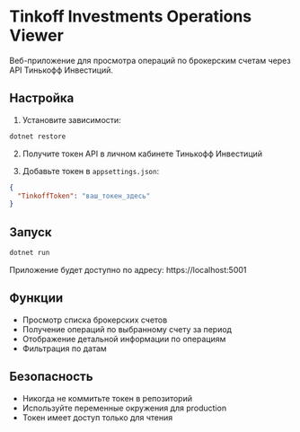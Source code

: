 # Tinkoff Investments Operations Viewer

Веб-приложение для просмотра операций по брокерским счетам через API Тинькофф Инвестиций.

## Настройка

1. Установите зависимости:
```bash
dotnet restore
```

2. Получите токен API в личном кабинете Тинькофф Инвестиций

3. Добавьте токен в `appsettings.json`:
```json
{
  "TinkoffToken": "ваш_токен_здесь"
}
```

## Запуск

```bash
dotnet run
```

Приложение будет доступно по адресу: https://localhost:5001

## Функции

- Просмотр списка брокерских счетов
- Получение операций по выбранному счету за период
- Отображение детальной информации по операциям
- Фильтрация по датам

## Безопасность

- Никогда не коммитьте токен в репозиторий
- Используйте переменные окружения для production
- Токен имеет доступ только для чтения